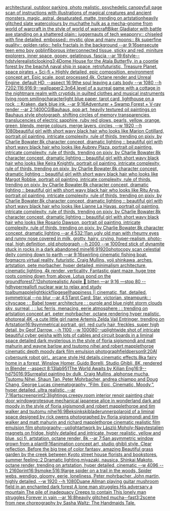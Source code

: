 [architectural, outdoor parking, photo realistic, psychedelic canopy](https://www.ebank.nz/aiartgenerator?category=architectural%2C%2520outdoor%2520parking%2C%2520photo%2520realistic%2C%2520psychedelic%2520canopy)[full page scan of instructions with illustrations of magical creatures and ancient monsters, magic, astral, desaturated, matte, trending on artstation](https://www.ebank.nz/aiartgenerator?category=full%2520page%2520scan%2520of%2520instructions%2520with%2520illustrations%2520of%2520magical%2520creatures%2520and%2520ancient%2520monsters%2C%2520magic%2C%2520astral%2C%2520desaturated%2C%2520matte%2C%2520trending%2520on%2520artstation)[heavily glitched slate watercolours by mucha](https://www.ebank.nz/aiartgenerator?category=heavily%2520glitched%2520slate%2520watercolours%2520by%2520mucha)[the hulk as a mecha-gnome from world of warcraft in the style of world of warcraft](https://www.ebank.nz/aiartgenerator?category=the%2520hulk%2520as%2520a%2520mecha-gnome%2520from%2520world%2520of%2520warcraft%2520in%2520the%2520style%2520of%2520world%2520of%2520warcraft)[Biker Gladiator with battle axe standing on a shattered plain:: juggernauts of tech weaponry:: chiseled with fine detailed, embossed:: mystic glow and many moons:: 8k superfine quality:: golden ratio:: helix fractals in the background --ar 9:16](https://www.ebank.nz/aiartgenerator?category=Biker%2520Gladiator%2520with%2520battle%2520axe%2520standing%2520on%2520a%2520shattered%2520plain%3A%3A%2520juggernauts%2520of%2520tech%2520weaponry%3A%3A%2520chiseled%2520with%2520fine%2520detailed%2C%2520embossed%3A%3A%2520mystic%2520glow%2520and%2520many%2520moons%3A%3A%25208k%2520superfine%2520quality%3A%3A%2520golden%2520ratio%3A%3A%2520helix%2520fractals%2520in%2520the%2520background%2520--ar%25209%3A16)[sense](https://www.ebank.nz/aiartgenerator?category=sense)[cute teen emo boy goblin](https://www.ebank.nz/aiartgenerator?category=cute%2520teen%2520emo%2520boy%2520goblin)[fiborous interconnected tissue, sticky and red, miniture explorers, inner space, gooey, gelatinous, fascia --ar 19:6](https://www.ebank.nz/aiartgenerator?category=fiborous%2520interconnected%2520tissue%2C%2520sticky%2520and%2520red%2C%2520miniture%2520explorers%2C%2520inner%2520space%2C%2520gooey%2C%2520gelatinous%2C%2520fascia%2520--ar%252019%3A6)[style](https://www.ebank.nz/aiartgenerator?category=style)[--hd](https://www.ebank.nz/aiartgenerator?category=--hd)[style](https://www.ebank.nz/aiartgenerator?category=style)[realistic](https://www.ebank.nz/aiartgenerator?category=realistic)[looking](https://www.ebank.nz/aiartgenerator?category=looking)[3:4](https://www.ebank.nz/aiartgenerator?category=3%3A4)[Dome House for the Atala Butterfly, in a coontie forest by the beach](https://www.ebank.nz/aiartgenerator?category=Dome%2520House%2520for%2520the%2520Atala%2520Butterfly%2C%2520in%2520a%2520coontie%2520forest%2520by%2520the%2520beach)[A naval ship in space, retrofuturistic, Treasure Planet, space pirates + Sci-fi + Highly detailed, epic composition. environment concept art. Epic scale, post processed 4k, Octane render and Unreal Engine, default HD, --aspect 16:9](https://www.ebank.nz/aiartgenerator?category=A%2520naval%2520ship%2520in%2520space%2C%2520retrofuturistic%2C%2520Treasure%2520Planet%2C%2520space%2520pirates%2520%2B%2520Sci-fi%2520%2B%2520Highly%2520detailed%2C%2520epic%2520composition.%2520environment%2520concept%2520art.%2520Epic%2520scale%2C%2520post%2520processed%25204k%2C%2520Octane%2520render%2520and%2520Unreal%2520Engine%2C%2520default%2520HD%2C%2520--aspect%252016%3A9)[the soul leaving a cats body --w 1080 --h 720](https://www.ebank.nz/aiartgenerator?category=the%2520soul%2520leaving%2520a%2520cats%2520body%2520--w%25201080%2520--h%2520720)[2:1](https://www.ebank.nz/aiartgenerator?category=2%3A1)[16:9](https://www.ebank.nz/aiartgenerator?category=16%3A9)[16:9](https://www.ebank.nz/aiartgenerator?category=16%3A9)[--wallpaper](https://www.ebank.nz/aiartgenerator?category=--wallpaper)[2:3](https://www.ebank.nz/aiartgenerator?category=2%3A3)[n64 level of a surreal game with a cottage in the nightmare realm with cryptids in quilted clothes and musical instruments living room smiling](https://www.ebank.nz/aiartgenerator?category=n64%2520level%2520of%2520a%2520surreal%2520game%2520with%2520a%2520cottage%2520in%2520the%2520nightmare%2520realm%2520with%2520cryptids%2520in%2520quilted%2520clothes%2520and%2520musical%2520instruments%2520living%2520room%2520smiling)[character](https://www.ebank.nz/aiartgenerator?category=character)[light blue paper, tarot card, lighthouse on a rock, :: Kraken, dark blue ink. --ar 9:16](https://www.ebank.nz/aiartgenerator?category=light%2520blue%2520paper%2C%2520tarot%2520card%2C%2520lighthouse%2520on%2520a%2520rock%2C%2520%3A%3A%2520Kraken%2C%2520dark%2520blue%2520ink.%2520--ar%25209%3A16)[Adventurer + Swamp Forest + V-ray render --ar 2:1](https://www.ebank.nz/aiartgenerator?category=Adventurer%2520%2B%2520Swamp%2520Forest%2520%2B%2520V-ray%2520render%2520--ar%25202%3A1)[400](https://www.ebank.nz/aiartgenerator?category=400)[CGI](https://www.ebank.nz/aiartgenerator?category=CGI)[Bauhaus, pop art, heavily textured oil paintings on Bauhaus style photograph, shifting circles of memory transparencies, translucencies of electric sapphire, ruby red glows, pearls, yellow, orange, green, blends, merge colours, merge layers, circles, --w 1920 --h 1080](https://www.ebank.nz/aiartgenerator?category=Bauhaus%2C%2520pop%2520art%2C%2520heavily%2520textured%2520oil%2520paintings%2520on%2520Bauhaus%2520style%2520photograph%2C%2520shifting%2520circles%2520of%2520memory%2520transparencies%2C%2520translucencies%2520of%2520electric%2520sapphire%2C%2520ruby%2520red%2520glows%2C%2520pearls%2C%2520yellow%2C%2520orange%2C%2520green%2C%2520blends%2C%2520merge%2520colours%2C%2520merge%2520layers%2C%2520circles%2C%2520--w%25201920%2520--h%25201080)[beautiful girl with short wavy black hair who looks like Marion Cotillard, portrait,oil painting, intricate complexity, rule of thirds, trending on pixiv, by Charlie Bowater,8k character concept, dramatic lighting :: beautiful girl with short wavy black hair who looks like Aubrey Plaza, portrait,oil painting, intricate complexity, rule of thirds, trending on pixiv, by Charlie Bowater,8k character concept, dramatic lighting :: beautiful girl with short wavy black hair who looks like Keira Knightly, portrait,oil painting, intricate complexity, rule of thirds, trending on pixiv, by Charlie Bowater,8k character concept, dramatic lighting :: beautiful girl with short wavy black hair who looks like Margot Robbie, portrait,oil painting, intricate complexity, rule of thirds, trending on pixiv, by Charlie Bowater,8k character concept, dramatic lighting :: beautiful girl with short wavy black hair who looks like Ritu Arya, portrait,oil painting, intricate complexity, rule of thirds, trending on pixiv, by Charlie Bowater,8k character concept, dramatic lighting :: beautiful girl with short wavy black hair who looks like Lianne La Havas, portrait,oil painting, intricate complexity, rule of thirds, trending on pixiv, by Charlie Bowater,8k character concept, dramatic lighting :: beautiful girl with short wavy black hair who looks like Rosario Dawson, portrait,oil painting, intricate complexity, rule of thirds, trending on pixiv, by Charlie Bowater,8k character concept, dramatic lighting --ar 4:5](https://www.ebank.nz/aiartgenerator?category=beautiful%2520girl%2520with%2520short%2520wavy%2520black%2520hair%2520who%2520looks%2520like%2520Marion%2520Cotillard%2C%2520portrait%2Coil%2520painting%2C%2520intricate%2520complexity%2C%2520rule%2520of%2520thirds%2C%2520trending%2520on%2520pixiv%2C%2520by%2520Charlie%2520Bowater%2C8k%2520character%2520concept%2C%2520dramatic%2520lighting%2520%3A%3A%2520beautiful%2520girl%2520with%2520short%2520wavy%2520black%2520hair%2520who%2520looks%2520like%2520Aubrey%2520Plaza%2C%2520portrait%2Coil%2520painting%2C%2520intricate%2520complexity%2C%2520rule%2520of%2520thirds%2C%2520trending%2520on%2520pixiv%2C%2520by%2520Charlie%2520Bowater%2C8k%2520character%2520concept%2C%2520dramatic%2520lighting%2520%3A%3A%2520beautiful%2520girl%2520with%2520short%2520wavy%2520black%2520hair%2520who%2520looks%2520like%2520Keira%2520Knightly%2C%2520portrait%2Coil%2520painting%2C%2520intricate%2520complexity%2C%2520rule%2520of%2520thirds%2C%2520trending%2520on%2520pixiv%2C%2520by%2520Charlie%2520Bowater%2C8k%2520character%2520concept%2C%2520dramatic%2520lighting%2520%3A%3A%2520beautiful%2520girl%2520with%2520short%2520wavy%2520black%2520hair%2520who%2520looks%2520like%2520Margot%2520Robbie%2C%2520portrait%2Coil%2520painting%2C%2520intricate%2520complexity%2C%2520rule%2520of%2520thirds%2C%2520trending%2520on%2520pixiv%2C%2520by%2520Charlie%2520Bowater%2C8k%2520character%2520concept%2C%2520dramatic%2520lighting%2520%3A%3A%2520beautiful%2520girl%2520with%2520short%2520wavy%2520black%2520hair%2520who%2520looks%2520like%2520Ritu%2520Arya%2C%2520portrait%2Coil%2520painting%2C%2520intricate%2520complexity%2C%2520rule%2520of%2520thirds%2C%2520trending%2520on%2520pixiv%2C%2520by%2520Charlie%2520Bowater%2C8k%2520character%2520concept%2C%2520dramatic%2520lighting%2520%3A%3A%2520beautiful%2520girl%2520with%2520short%2520wavy%2520black%2520hair%2520who%2520looks%2520like%2520Lianne%2520La%2520Havas%2C%2520portrait%2Coil%2520painting%2C%2520intricate%2520complexity%2C%2520rule%2520of%2520thirds%2C%2520trending%2520on%2520pixiv%2C%2520by%2520Charlie%2520Bowater%2C8k%2520character%2520concept%2C%2520dramatic%2520lighting%2520%3A%3A%2520beautiful%2520girl%2520with%2520short%2520wavy%2520black%2520hair%2520who%2520looks%2520like%2520Rosario%2520Dawson%2C%2520portrait%2Coil%2520painting%2C%2520intricate%2520complexity%2C%2520rule%2520of%2520thirds%2C%2520trending%2520on%2520pixiv%2C%2520by%2520Charlie%2520Bowater%2C8k%2520character%2520concept%2C%2520dramatic%2520lighting%2520--ar%25204%3A5)[32:11](https://www.ebank.nz/aiartgenerator?category=32%3A11)[an ugly old man with rheumy eyes and runny nose covered in milk, grotty, hairy, crying, hyper-realism, photo-real, high definition, old photograph --h 2000 --w 1000](https://www.ebank.nz/aiartgenerator?category=an%2520ugly%2520old%2520man%2520with%2520rheumy%2520eyes%2520and%2520runny%2520nose%2520covered%2520in%2520milk%2C%2520grotty%2C%2520hairy%2C%2520crying%2C%2520hyper-realism%2C%2520photo-real%2C%2520high%2520definition%2C%2520old%2520photograph%2520--h%25202000%2520--w%25201000)[red stick of dynamite stuck in rocks in a dark abandoned mine](https://www.ebank.nz/aiartgenerator?category=red%2520stick%2520of%2520dynamite%2520stuck%2520in%2520rocks%2520in%2520a%2520dark%2520abandoned%2520mine)[16:9](https://www.ebank.nz/aiartgenerator?category=16%3A9)[1920](https://www.ebank.nz/aiartgenerator?category=1920)[photocopy scan celestial deity coming down to earth —ar 9:16](https://www.ebank.nz/aiartgenerator?category=photocopy%2520scan%2520celestial%2520deity%2520coming%2520down%2520to%2520earth%2520%E2%80%94ar%25209%3A16)[swirling cinematic fishing boat. fog](https://www.ebank.nz/aiartgenerator?category=swirling%2520cinematic%2520fishing%2520boat.%2520fog)[macro,](https://www.ebank.nz/aiartgenerator?category=macro%2C)[virtual reality, futuristic, Craig Mullins, yoji shinkawa ,arches, artstation, pete morbacher, hyper detailed, minimalism architecture, cinematic lighting, 4k render, verticality, Fantastic giant maze, huge tree roots coming down from above, Lotus pond on the ground](https://www.ebank.nz/aiartgenerator?category=virtual%2520reality%2C%2520futuristic%2C%2520Craig%2520Mullins%2C%2520yoji%2520shinkawa%2520%2Carches%2C%2520artstation%2C%2520pete%2520morbacher%2C%2520hyper%2520detailed%2C%2520minimalism%2520architecture%2C%2520cinematic%2520lighting%2C%25204k%2520render%2C%2520verticality%2C%2520Fantastic%2520giant%2520maze%2C%2520huge%2520tree%2520roots%2520coming%2520down%2520from%2520above%2C%2520Lotus%2520pond%2520on%2520the%2520ground)[forest](https://www.ebank.nz/aiartgenerator?category=forest)[7:12](https://www.ebank.nz/aiartgenerator?category=7%3A12)[photorealistic Apple 🍏 bitten —ar 9:16 —stop 80 --hd](https://www.ebank.nz/aiartgenerator?category=photorealistic%2520Apple%2520%F0%9F%8D%8F%2520bitten%2520%E2%80%94ar%25209%3A16%2520%E2%80%94stop%252080%2520--hd)[hyperreal](https://www.ebank.nz/aiartgenerator?category=hyperreal)[lofi nuclear war to relax and study to](https://www.ebank.nz/aiartgenerator?category=lofi%2520nuclear%2520war%2520to%2520relax%2520and%2520study%2520to)[album](https://www.ebank.nz/aiartgenerator?category=album)[apple](https://www.ebank.nz/aiartgenerator?category=apple)[light](https://www.ebank.nz/aiartgenerator?category=light)[kickflip](https://www.ebank.nz/aiartgenerator?category=kickflip)[gesell](https://www.ebank.nz/aiartgenerator?category=gesell)[happiness || cinematic, flat, detailed, symmetrical --no blur --ar 4:5](https://www.ebank.nz/aiartgenerator?category=happiness%2520%7C%7C%2520cinematic%2C%2520flat%2C%2520detailed%2C%2520symmetrical%2520--no%2520blur%2520--ar%25204%3A5)[Tarot Card: Star, victorian, steampunk](https://www.ebank.nz/aiartgenerator?category=Tarot%2520Card%3A%2520Star%2C%2520victorian%2C%2520steampunk)[: : cityscape : : Babel tower architecture : : purple and blue night storm clouds sky, surreal, : : luc ferris, menacing, eerie atmosphere : : trending on artstation concept art, peter mohrbacher, octane rendering hyper realistic, photoreal 4K -](https://www.ebank.nz/aiartgenerator?category=%3A%2520%3A%2520cityscape%2520%3A%2520%3A%2520Babel%2520tower%2520architecture%2520%3A%2520%3A%2520purple%2520and%2520blue%2520night%2520storm%2520clouds%2520sky%2C%2520surreal%2C%2520%3A%2520%3A%2520luc%2520ferris%2C%2520menacing%2C%2520eerie%2520atmosphere%2520%3A%2520%3A%2520trending%2520on%2520artstation%2520concept%2520art%2C%2520peter%2520mohrbacher%2C%2520octane%2520rendering%2520hyper%2520realistic%2C%2520photoreal%25204K%2520-)[a cute little girl name Artemis Zelda Vail Entringer, trending on Artstation](https://www.ebank.nz/aiartgenerator?category=a%2520cute%2520little%2520girl%2520name%2520Artemis%2520Zelda%2520Vail%2520Entringer%2C%2520trending%2520on%2520Artstation)[16:9](https://www.ebank.nz/aiartgenerator?category=16%3A9)[symmetrical portrait, girl, red curly hair, freckles, super high detail, by Geof Darrow, --h 1100 --w 1000](https://www.ebank.nz/aiartgenerator?category=symmetrical%2520portrait%2C%2520girl%2C%2520red%2520curly%2520hair%2C%2520freckles%2C%2520super%2520high%2520detail%2C%2520by%2520Geof%2520Darrow%2C%2520--h%25201100%2520--w%25201000)[80](https://www.ebank.nz/aiartgenerator?category=80)[--uplight](https://www.ebank.nz/aiartgenerator?category=--uplight)[wide shot of intricate beautiful cyber geisha with lots of cables and circuit boards in a liminal space detailed dark mysterious in the style of floria sigismondi and matt mahurin and wayne barlow and tsutomo nihei and robert mapplethorpe cinematic depth moody dark film emulsion photograph](https://www.ebank.nz/aiartgenerator?category=wide%2520shot%2520of%2520intricate%2520beautiful%2520cyber%2520geisha%2520with%2520lots%2520of%2520cables%2520and%2520circuit%2520boards%2520in%2520a%2520liminal%2520space%2520detailed%2520dark%2520mysterious%2520in%2520the%2520style%2520of%2520floria%2520sigismondi%2520and%2520matt%2520mahurin%2520and%2520wayne%2520barlow%2520and%2520tsutomo%2520nihei%2520and%2520robert%2520mapplethorpe%2520cinematic%2520depth%2520moody%2520dark%2520film%2520emulsion%2520photograph)[field](https://www.ebank.nz/aiartgenerator?category=field)[person](https://www.ebank.nz/aiartgenerator?category=person)[9:20](https://www.ebank.nz/aiartgenerator?category=9%3A20)[AI cyberpunk robot girl，arcane style,Hd details,cinematic effects,8k](https://www.ebank.nz/aiartgenerator?category=AI%2520cyberpunk%2520robot%2520girl%EF%BC%8Carcane%2520style%2CHd%2520details%2Ccinematic%2520effects%2C8k)[a fairy home in a forest, Winslow Homer, Guido Borelli, Studio Ghibli, 8K, rendered in Blender --aspect 8:13](https://www.ebank.nz/aiartgenerator?category=a%2520fairy%2520home%2520in%2520a%2520forest%2C%2520Winslow%2520Homer%2C%2520Guido%2520Borelli%2C%2520Studio%2520Ghibli%2C%25208K%2C%2520rendered%2520in%2520Blender%2520--aspect%25208%3A13)[lab](https://www.ebank.nz/aiartgenerator?category=lab)[95](https://www.ebank.nz/aiartgenerator?category=95)[1](https://www.ebank.nz/aiartgenerator?category=1)[The World Awaits by Kilian Eng](https://www.ebank.nz/aiartgenerator?category=The%2520World%2520Awaits%2520by%2520Kilian%2520Eng)[16:9](https://www.ebank.nz/aiartgenerator?category=16%3A9)[--hd](https://www.ebank.nz/aiartgenerator?category=--hd)[750](https://www.ebank.nz/aiartgenerator?category=750)[16:9](https://www.ebank.nz/aiartgenerator?category=16%3A9)[Surrealist painting by dulk, Craig Mullins ,alphonse mucha, Tsutomu Nihei, Shaun Tan, Peter Mohrbacher, andrea chiampo and Doug Chang, George Lucas cinematography, “Film, Epic, Cinematic, Moody,”, hyper detailed, ultra realistic, --ar 7:16](https://www.ebank.nz/aiartgenerator?category=Surrealist%2520painting%2520by%2520dulk%2C%2520Craig%2520Mullins%2520%2Calphonse%2520mucha%2C%2520Tsutomu%2520Nihei%2C%2520Shaun%2520Tan%2C%2520Peter%2520Mohrbacher%2C%2520andrea%2520chiampo%2520and%2520Doug%2520Chang%2C%2520George%2520Lucas%2520cinematography%2C%2520%E2%80%9CFilm%2C%2520Epic%2C%2520Cinematic%2C%2520Moody%2C%E2%80%9D%2C%2520hyper%2520detailed%2C%2520ultra%2520realistic%2C%2520--ar%25207%3A16)[art](https://www.ebank.nz/aiartgenerator?category=art)[screenprint](https://www.ebank.nz/aiartgenerator?category=screenprint)[2:3](https://www.ebank.nz/aiartgenerator?category=2%3A3)[lightings,creepy,](https://www.ebank.nz/aiartgenerator?category=lightings%2Ccreepy%2C)[room interior renoir painting chair door window](https://www.ebank.nz/aiartgenerator?category=room%2520interior%2520renoir%2520painting%2520chair%2520door%2520window)[](https://www.ebank.nz/aiartgenerator?category=)[grotesque mechanical japanese alice in wonderland dark and moody in the style of floria sigismondi and robert mapplethorpe and tim walker and tsutomu nihei](https://www.ebank.nz/aiartgenerator?category=grotesque%2520mechanical%2520japanese%2520alice%2520in%2520wonderland%2520dark%2520and%2520moody%2520in%2520the%2520style%2520of%2520floria%2520sigismondi%2520and%2520robert%2520mapplethorpe%2520and%2520tim%2520walker%2520and%2520tsutomu%2520nihei)[16:9](https://www.ebank.nz/aiartgenerator?category=16%3A9)[Beksinkski](https://www.ebank.nz/aiartgenerator?category=Beksinkski)[bladerunner](https://www.ebank.nz/aiartgenerator?category=bladerunner)[polaroid of a liminal space designed by rick owens photographed by floria sigismondi and tim walker  and matt mahurin and richard mapplethorpe cinematic realistic film emulsion film photography](https://www.ebank.nz/aiartgenerator?category=polaroid%2520of%2520a%2520liminal%2520space%2520designed%2520by%2520rick%2520owens%2520photographed%2520by%2520floria%2520sigismondi%2520and%2520tim%2520walker%2520%2520and%2520matt%2520mahurin%2520and%2520richard%2520mapplethorpe%2520cinematic%2520realistic%2520film%2520emulsion%2520film%2520photography)[--uplight](https://www.ebank.nz/aiartgenerator?category=--uplight)[artwork by László Moholy-Nagy](https://www.ebank.nz/aiartgenerator?category=artwork%2520by%2520L%C3%A1szl%C3%B3%2520Moholy-Nagy)[test](https://www.ebank.nz/aiartgenerator?category=test)[alien magnets on fridge, highly detailed and intricate, hyper realistic, yellow and blue, sci fi, artstation, octane render, 8k --ar 7:5](https://www.ebank.nz/aiartgenerator?category=alien%2520magnets%2520on%2520fridge%2C%2520highly%2520detailed%2520and%2520intricate%2C%2520hyper%2520realistic%2C%2520yellow%2520and%2520blue%2C%2520sci%2520fi%2C%2520artstation%2C%2520octane%2520render%2C%25208k%2520--ar%25207%3A5)[an asymmetric window grown from a plant](https://www.ebank.nz/aiartgenerator?category=an%2520asymmetric%2520window%2520grown%2520from%2520a%2520plant)[9:16](https://www.ebank.nz/aiartgenerator?category=9%3A16)[animation concept art, studio ghibli style, Clear reflection, Before the big tree of color fantasy, amazing Beautiful grass garden by the creek between Kyoto street house florists and bookstores, summer feeling::2 Dramatic lighting,miyazaki, nausica, Shinkai Makoto, octane render, trending on artstation, hyper detailed, cinematic --w 4096  --h 2160](https://www.ebank.nz/aiartgenerator?category=animation%2520concept%2520art%2C%2520studio%2520ghibli%2520style%2C%2520Clear%2520reflection%2C%2520Before%2520the%2520big%2520tree%2520of%2520color%2520fantasy%2C%2520amazing%2520Beautiful%2520grass%2520garden%2520by%2520the%2520creek%2520between%2520Kyoto%2520street%2520house%2520florists%2520and%2520bookstores%2C%2520summer%2520feeling%3A%3A2%2520Dramatic%2520lighting%2Cmiyazaki%2C%2520nausica%2C%2520Shinkai%2520Makoto%2C%2520octane%2520render%2C%2520trending%2520on%2520artstation%2C%2520hyper%2520detailed%2C%2520cinematic%2520--w%25204096%2520%2520--h%25202160)[print](https://www.ebank.nz/aiartgenerator?category=print)[16:9](https://www.ebank.nz/aiartgenerator?category=16%3A9)[smoke:5](https://www.ebank.nz/aiartgenerator?category=smoke%3A5)[16:9](https://www.ebank.nz/aiartgenerator?category=16%3A9)[large spider on a trail in the woods, Spider webs, wendigo, gloomy, eerie, loneliness, Peter mohrbacher, John martin, highly detailed, --w 1920 --h 1080](https://www.ebank.nz/aiartgenerator?category=large%2520spider%2520on%2520a%2520trail%2520in%2520the%2520woods%2C%2520Spider%2520webs%2C%2520wendigo%2C%2520gloomy%2C%2520eerie%2C%2520loneliness%2C%2520Peter%2520mohrbacher%2C%2520John%2520martin%2C%2520highly%2520detailed%2C%2520--w%25201920%2520--h%25201080)[Duane Allman playing guitar mushroom field in an enchanted dark forest A lone man struggles His adversary a mountain The pile of inadequacy Creeps to contain This lonely man struggles Forever in vain --ar 16:8](https://www.ebank.nz/aiartgenerator?category=Duane%2520Allman%2520playing%2520guitar%2520mushroom%2520field%2520in%2520an%2520enchanted%2520dark%2520forest%2520A%2520lone%2520man%2520struggles%2520His%2520adversary%2520a%2520mountain%2520The%2520pile%2520of%2520inadequacy%2520Creeps%2520to%2520contain%2520This%2520lonely%2520man%2520struggles%2520Forever%2520in%2520vain%2520--ar%252016%3A8)[heavily glitched mucha](https://www.ebank.nz/aiartgenerator?category=heavily%2520glitched%2520mucha)[--fast](https://www.ebank.nz/aiartgenerator?category=--fast)[3:2](https://www.ebank.nz/aiartgenerator?category=3%3A2)[scene from new choreography by Sasha Waltz: The Handmaids Tale.](https://www.ebank.nz/aiartgenerator?category=scene%2520from%2520new%2520choreography%2520by%2520Sasha%2520Waltz%3A%2520The%2520Handmaids%2520Tale.)